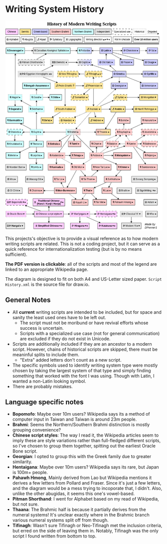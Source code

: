 # Writing System History

![Writing System History](https://github.com/DPenner1/WritingSystemHistory/blob/main/Script%20History.png)

This projects's objective is to provide a visual reference as to how modern writing scripts are related. This is not a coding project, but it can serve as a quick reference for internationalization testing (but is by no means sufficient). 

**The PDF version is clickable**: all of the scripts and most of the legend are linked to an appropriate Wikipedia page.

The diagram is designed to fit on both A4 and US-Letter sized paper. `Script History.xml` is the source file for draw.io.

## General Notes

  - All **current** writing scripts are intended to be included, but for space and sanity the least used ones have to be left out.
    - The script must not be moribund or have revival efforts whose success is uncertain.
    - Scripts with a specialized use case (not for general communication) are excluded if they do not exist in Unicode.
  - Scripts are additionally included if they are an ancestor to a modern script. However, chains of historical scripts are skipped, there must be meaninful splits to include them.
    - "Extra" added letters don't count as a new script.
  - The specific symbols used to identify writing system type were mostly chosen by taking the largest system of that type and simply finding something that worked with the font I was using. Though with Latin, I wanted a non-Latin looking symbol.
  - There are probably mistakes.

## Language specific notes

  - **Bopomofo**: Maybe over 10m users? Wikipedia says its a method of computer input in Taiwan and Taiwan is around 23m people.
  - **Brahmi**: Seems the Northern/Southern Brahmi distinction is mostly grouping convenience?
  - **Chinese script styles**: The way I read it, the Wikipedia articles seem to imply these are style variations rather than full-fledged different scripts, so I've chosen to group them together, spitting out the earliest Oracle Bone script.
  - **Georgian**: I opted to group this with the Greek family due to greater similarity.
  - **Hentaigana**: Maybe over 10m users? Wikipedia says its rare, but Japan is 100m+ people.
  - **Pahawh Hmong**, Mainly derived from Lao but Wikipedia mentions it derives a few letters from Pollard and Fraser. Since it's just a few letters, and the diagram would be a mess trying to incoporate that, I didn't. Also, unlike the other abugidas, it seems this one's vowel-based.
  - **Pitman Shorthand**: I went for Alphabet based on my read of Wikipedia, but not sure.
  - **Thaana**: The Brahmic half is because it partially derives from the numeral systems! It's unclear exactly where in the Brahmic branch various numeral systems split off from though.
  - **Tifinagh**: Wasn't sure Tifinagh or Neo-Tifinagh met the inclusion criteria, but erred on the side of leaving them in. Notably, Tifinagh was the only script I found written from bottom to top.
